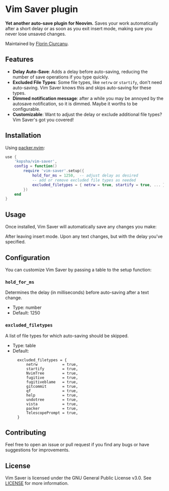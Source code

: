 # Vim Saver plugin

**Yet another auto-save plugin for Neovim.**
Saves your work automatically after a short delay or as soon as you exit insert
mode, making sure you never lose unsaved changes.

Maintained by [Florin Ciurcanu](https://github.com/kopsha).


## Features
- **Delay Auto-Save**: Adds a delay before auto-saving, reducing the number of
  save operations if you type quickly.
- **Excluded File Types**: Some file types, like `netrw` or `startify`, don't
  need auto-saving. Vim Saver knows this and skips auto-saving for these types.
- **Dimmed notification message**: after a while you may be annoyed by the
  autosave notification, so it is dimmed. Maybe it worths to be configurable.
- **Customizable**: Want to adjust the delay or exclude additional file types?
  Vim Saver's got you covered!


## Installation

Using [packer.nvim](https://github.com/wbthomason/packer.nvim):

```lua
use {
    'kopsha/vim-saver',
    config = function()
        require 'vim-saver'.setup({
            hold_for_ms = 1250,  -- adjust delay as desired
            -- add or remove excluded file types as needed
            excluded_filetypes = { netrw = true, startify = true, ... },
        })
    end
}
```


## Usage

Once installed, Vim Saver will automatically save any changes you make:

After leaving insert mode.
Upon any text changes, but with the delay you've specified.


## Configuration

You can customize Vim Saver by passing a table to the setup function:


### `hold_for_ms`

Determines the delay (in milliseconds) before auto-saving after a text change.
- Type: number
- Default: 1250

### `excluded_filetypes`

A list of file types for which auto-saving should be skipped.
- Type: table
- Default:
  ```
    excluded_filetypes = {
        netrw           = true,
        startify        = true,
        NvimTree        = true,
        fugitive        = true,
        fugitiveblame   = true,
        gitcommit       = true,
        qf              = true,
        help            = true,
        undotree        = true,
        vista           = true,
        packer          = true,
        TelescopePrompt = true,
    }
  ```


## Contributing

Feel free to open an issue or pull request if you find any bugs or have
suggestions for improvements.


## License

Vim Saver is licensed under the GNU General Public License v3.0. See
[LICENSE](./LICENSE) for more information.

